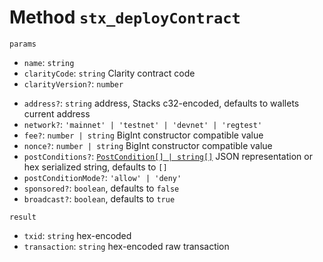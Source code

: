 # Method `stx_deployContract`

`params`

- `name`: `string`
- `clarityCode`: `string` Clarity contract code
- `clarityVersion?`: `number`

* `address?`: `string` address, Stacks c32-encoded, defaults to wallets current address
* `network?`: `'mainnet' | 'testnet' | 'devnet' | 'regtest'`
* `fee?`: `number | string` BigInt constructor compatible value
* `nonce?`: `number | string` BigInt constructor compatible value
* `postConditions?`: [`PostCondition[] | string[]`](./representations.md) JSON representation or hex serialized string, defaults to `[]`
* `postConditionMode?`: `'allow' | 'deny'`
* `sponsored?`: `boolean`, defaults to `false`
* `broadcast?`: `boolean`, defaults to `true`

`result`

- `txid`: `string` hex-encoded
- `transaction`: `string` hex-encoded raw transaction
